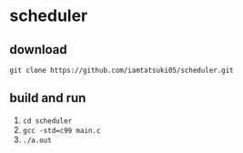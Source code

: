 # scheduler

## download
`git clone https://github.com/iamtatsuki05/scheduler.git`

## build and run
1. `cd scheduler`
2. `gcc -std=c99 main.c`
3. `./a.out`
